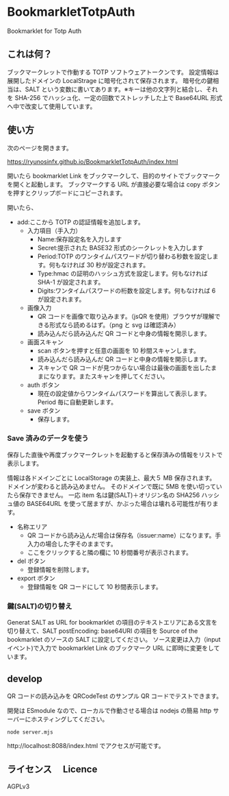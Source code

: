 # BookmarkletTotpAuth

Bookmarklet for Totp Auth

## これは何？

ブックマークレットで作動する TOTP ソフトウェアトークンです。
設定情報は展開したドメインの LocalStrage に暗号化されて保存されます。
暗号化の鍵相当は、SALT という変数に書いてあります。※キーは他の文字列と結合し、それを SHA-256 でハッシュ化、一定の回数でストレッチした上で Base64URL 形式へ中で改変して使用しています。

## 使い方

次のページを開きます。

https://ryunosinfx.github.io/BookmarkletTotpAuth/index.html

開いたら bookmarklet Link をブックマークして、目的のサイトでブックマークを開くと起動します。
ブックマークする URL が直接必要な場合は copy ボタンを押すとクリップボードにコピーされます。

開いたら、

-   add:ここから TOTP の認証情報を追加します。
    -   入力項目（手入力）
        -   Name:保存設定名を入力します
        -   Secret:提示された BASE32 形式のシークレットを入力します
        -   Period:TOTP のワンタイムパスワードが切り替わる秒数を設定します。何もなければ 30 秒が設定されます。
        -   Type:hmac の証明のハッシュ方式を設定します。何もなければ SHA-1 が設定されます。
        -   Digits:ワンタイムパスワードの桁数を設定します。何もなければ 6 が設定されます。
    -   画像入力
        -   QR コードを画像で取り込みます。（jsQR を使用）ブラウザが理解できる形式なら読めるはず。（png と svg は確認済み）
        -   読み込んだら読み込んだ QR コードと中身の情報を開示します。
    -   画面スキャン
        -   scan ボタンを押すと任意の画面を 10 秒間スキャンします。
        -   読み込んだら読み込んだ QR コードと中身の情報を開示します。
        -   スキャンで QR コードが見つからない場合は最後の画面を出したままになります。またスキャンを押してください。
    -   auth ボタン
        -   現在の設定値からワンタイムパスワードを算出して表示します。Period 毎に自動更新します。
    -   save ボタン
        -   保存します。

### Save 済みのデータを使う

保存した直後や再度ブックマークレットを起動すると保存済みの情報をリストで表示します。

情報は各ドメインごとに LocalStorage の実装上、最大５ MB 保存されます。
ドメインが変わると読み込めません。
そのドメインで既に 5MB を使い切っていたら保存できません。
一応 item 名は鍵(SALT)＋オリジン名の SHA256 ハッシュ値の BASE64URL を使って居ますが、かぶった場合は壊れる可能性が有ります。

-   名称エリア
    -   QR コードから読み込んだ場合は保存名（issuer:name）になります。手入力の場合した字そのままです。
    -   ここをクリックすると隣の欄に 10 秒間番号が表示されます。
-   del ボタン
    -   登録情報を削除します。
-   export ボタン
    -   登録情報を QR コードにして 10 秒間表示します。

### 鍵(SALT)の切り替え

Generat SALT as URL for bookmarklet
の項目のテキストエリアにある文言を切り替えて、SALT postEncoding: base64URI の項目を Source of the bookmarklet のソースの SALT に設定してください。
ソース変更は入力（input イベント)で入力で bookmarklet Link のブックマーク URL に即時に変更をしています。

## develop

QR コードの読み込みを QRCodeTest のサンプル QR コードでテストできます。

開発は ESmodule なので、ローカルで作動させる場合は nodejs の簡易 http サーバーにホスティングしてください。

```
node server.mjs
```

http://localhost:8088/index.html
でアクセスが可能です。

## ライセンス　 Licence

AGPLv3
